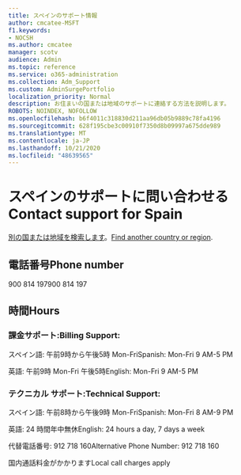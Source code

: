 ```yaml
---
title: スペインのサポート情報
author: cmcatee-MSFT
f1.keywords:
- NOCSH
ms.author: cmcatee
manager: scotv
audience: Admin
ms.topic: reference
ms.service: o365-administration
ms.collection: Adm_Support
ms.custom: AdminSurgePortfolio
localization_priority: Normal
description: お住まいの国または地域のサポートに連絡する方法を説明します。
ROBOTS: NOINDEX, NOFOLLOW
ms.openlocfilehash: b6f4011c318830d211aa96db05b9889c78fa4196
ms.sourcegitcommit: 628f195cbe3c00910f7350d8b09997a675dde989
ms.translationtype: MT
ms.contentlocale: ja-JP
ms.lasthandoff: 10/21/2020
ms.locfileid: "48639565"
---
```

# <a name="contact-support-for-spain"></a><span data-ttu-id="fbb2e-103">スペインのサポートに問い合わせる</span><span class="sxs-lookup"><span data-stu-id="fbb2e-103">Contact support for Spain</span></span>

<span data-ttu-id="fbb2e-104">[別の国または地域を検索します](../contact-support-for-business-products.md)。</span><span class="sxs-lookup"><span data-stu-id="fbb2e-104">[Find another country or region](../contact-support-for-business-products.md).</span></span>

## <a name="phone-number"></a><span data-ttu-id="fbb2e-105">電話番号</span><span class="sxs-lookup"><span data-stu-id="fbb2e-105">Phone number</span></span>
<span data-ttu-id="fbb2e-106">900 814 197</span><span class="sxs-lookup"><span data-stu-id="fbb2e-106">900 814 197</span></span>

## <a name="hours"></a><span data-ttu-id="fbb2e-107">時間</span><span class="sxs-lookup"><span data-stu-id="fbb2e-107">Hours</span></span>
### <a name="billing-support"></a><span data-ttu-id="fbb2e-108">課金サポート:</span><span class="sxs-lookup"><span data-stu-id="fbb2e-108">Billing Support:</span></span>

<span data-ttu-id="fbb2e-109">スペイン語: 午前9時から午後5時 Mon-Fri</span><span class="sxs-lookup"><span data-stu-id="fbb2e-109">Spanish: Mon-Fri 9 AM-5 PM</span></span>

<span data-ttu-id="fbb2e-110">英語: 午前9時 Mon-Fri 午後5時</span><span class="sxs-lookup"><span data-stu-id="fbb2e-110">English: Mon-Fri 9 AM-5 PM</span></span>

### <a name="technical-support"></a><span data-ttu-id="fbb2e-111">テクニカル サポート:</span><span class="sxs-lookup"><span data-stu-id="fbb2e-111">Technical Support:</span></span>

<span data-ttu-id="fbb2e-112">スペイン語: 午前8時から午後9時 Mon-Fri</span><span class="sxs-lookup"><span data-stu-id="fbb2e-112">Spanish: Mon-Fri 8 AM-9 PM</span></span>

<span data-ttu-id="fbb2e-113">英語: 24 時間年中無休</span><span class="sxs-lookup"><span data-stu-id="fbb2e-113">English: 24 hours a day, 7 days a week</span></span>

<span data-ttu-id="fbb2e-114">代替電話番号: 912 718 160</span><span class="sxs-lookup"><span data-stu-id="fbb2e-114">Alternative Phone Number: 912 718 160</span></span>

<span data-ttu-id="fbb2e-115">国内通話料金がかかります</span><span class="sxs-lookup"><span data-stu-id="fbb2e-115">Local call charges apply</span></span>
